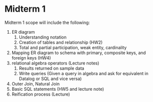 # Midterm 1

Midterm 1 scope will include the following:
   1. ER diagram
      1. Understanding notation
      2. Creation of tables and relationship (HW2)
      3. Total and partial participation, weak entity, cardinality
   2. Mapping ER diagram to schema with primary, composite keys, and foreign keys (HW4)
   3. relational algebra operators (Lecture notes)
      1. Results returned on sample data
      2. Write queries (Given a query in algebra and ask for equivalent in Datalog or SQL and vice versa)
   4. Outer Join, Natural Join
   5. Basic SQL statements (HW5 and lecture note)
   6. Reification process (Lecture)